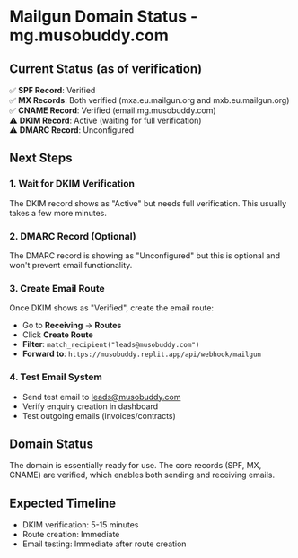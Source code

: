 # Mailgun Domain Status - mg.musobuddy.com

## Current Status (as of verification)

✅ **SPF Record**: Verified  
✅ **MX Records**: Both verified (mxa.eu.mailgun.org and mxb.eu.mailgun.org)  
✅ **CNAME Record**: Verified (email.mg.musobuddy.com)  
⚠️ **DKIM Record**: Active (waiting for full verification)  
⚠️ **DMARC Record**: Unconfigured  

## Next Steps

### 1. Wait for DKIM Verification
The DKIM record shows as "Active" but needs full verification. This usually takes a few more minutes.

### 2. DMARC Record (Optional)
The DMARC record is showing as "Unconfigured" but this is optional and won't prevent email functionality.

### 3. Create Email Route
Once DKIM shows as "Verified", create the email route:
- Go to **Receiving** → **Routes**
- Click **Create Route**
- **Filter**: `match_recipient("leads@musobuddy.com")`
- **Forward to**: `https://musobuddy.replit.app/api/webhook/mailgun`

### 4. Test Email System
- Send test email to leads@musobuddy.com
- Verify enquiry creation in dashboard
- Test outgoing emails (invoices/contracts)

## Domain Status
The domain is essentially ready for use. The core records (SPF, MX, CNAME) are verified, which enables both sending and receiving emails.

## Expected Timeline
- DKIM verification: 5-15 minutes
- Route creation: Immediate
- Email testing: Immediate after route creation